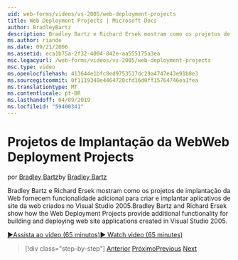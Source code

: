 ```yaml
---
uid: web-forms/videos/vs-2005/web-deployment-projects
title: Web Deployment Projects | Microsoft Docs
author: BradleyBartz
description: Bradley Bartz e Richard Ersek mostram como os projetos de implantação da Web fornecem funcionalidade adicional para compilar e criam Implantando aplicativos do site da web...
ms.author: riande
ms.date: 09/21/2006
ms.assetid: eca1b75a-2f32-4004-842e-aa555175a3ea
msc.legacyurl: /web-forms/videos/vs-2005/web-deployment-projects
msc.type: video
ms.openlocfilehash: 413644e1bfc8ed9753517dc29a4747e43e91b8e3
ms.sourcegitcommit: 0f1119340e4464720cfd16d0ff15764746ea1fea
ms.translationtype: MT
ms.contentlocale: pt-BR
ms.lasthandoff: 04/09/2019
ms.locfileid: "59400341"
---
```

# <a name="web-deployment-projects"></a><span data-ttu-id="e3b42-103">Projetos de Implantação da Web</span><span class="sxs-lookup"><span data-stu-id="e3b42-103">Web Deployment Projects</span></span>

<span data-ttu-id="e3b42-104">por [Bradley Bartz](https://github.com/BradleyBartz)</span><span class="sxs-lookup"><span data-stu-id="e3b42-104">by [Bradley Bartz](https://github.com/BradleyBartz)</span></span>

<span data-ttu-id="e3b42-105">Bradley Bartz e Richard Ersek mostram como os projetos de implantação da Web fornecem funcionalidade adicional para criar e implantar aplicativos de site da web criados no Visual Studio 2005.</span><span class="sxs-lookup"><span data-stu-id="e3b42-105">Bradley Bartz and Richard Ersek show how the Web Deployment Projects provide additional functionality for building and deploying web site applications created in Visual Studio 2005.</span></span>

[<span data-ttu-id="e3b42-106">&#9654;Assista ao vídeo (65 minutos)</span><span class="sxs-lookup"><span data-stu-id="e3b42-106">&#9654; Watch video (65 minutes)</span></span>](https://channel9.msdn.com/Blogs/ASP-NET-Site-Videos/web-deployment-projects)

> [!div class="step-by-step"]
> <span data-ttu-id="e3b42-107">[Anterior](how-do-i-enable-code-coverage-and-profiling-in-production-applications.md)
> [Próximo](web-application-projects-web-deployment-projects.md)</span><span class="sxs-lookup"><span data-stu-id="e3b42-107">[Previous](how-do-i-enable-code-coverage-and-profiling-in-production-applications.md)
[Next](web-application-projects-web-deployment-projects.md)</span></span>
